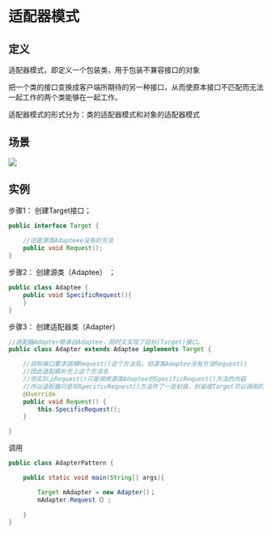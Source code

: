 
# 适配器模式


## 定义

适配器模式，即定义一个包装类，用于包装不兼容接口的对象

把一个类的接口变换成客户端所期待的另一种接口，从而使原本接口不匹配而无法一起工作的两个类能够在一起工作。

适配器模式的形式分为：类的适配器模式和对象的适配器模式

## 场景
![](https://imgconvert.csdnimg.cn/aHR0cDovL3VwbG9hZC1pbWFnZXMuamlhbnNodS5pby91cGxvYWRfaW1hZ2VzLzk0NDM2NS0yNGM2YmY0NGRhMWI3OWFkLnBuZz9pbWFnZU1vZ3IyL2F1dG8tb3JpZW50L3N0cmlwJTdDaW1hZ2VWaWV3Mi8yL3cvMTI0MA)

## 实例

步骤1： 创建Target接口；
```java
public interface Target {
 
    //这是源类Adapteee没有的方法
    public void Request(); 
}
```

步骤2： 创建源类（Adaptee） ；

```java
public class Adaptee {  
    public void SpecificRequest(){
    }
}
```

步骤3： 创建适配器类（Adapter）

```java
//适配器Adapter继承自Adaptee，同时又实现了目标(Target)接口。
public class Adapter extends Adaptee implements Target {

    //目标接口要求调用Request()这个方法名，但源类Adaptee没有方法Request()
    //因此适配器补充上这个方法名
    //但实际上Request()只是调用源类Adaptee的SpecificRequest()方法的内容
    //所以适配器只是将SpecificRequest()方法作了一层封装，封装成Target可以调用的Request()而已
    @Override
    public void Request() {
        this.SpecificRequest();
    }

}
```
调用

```java
public class AdapterPattern {

    public static void main(String[] args){

        Target mAdapter = new Adapter()；
        mAdapter.Request（）;
     
    }
}

```